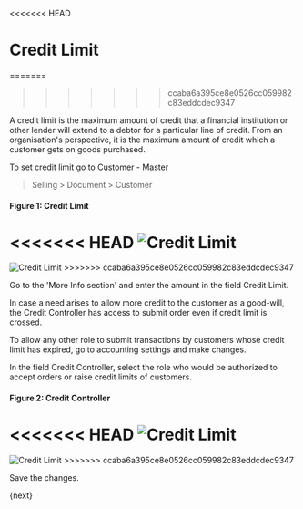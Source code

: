 <<<<<<< HEAD
# Credit Limit

=======
>>>>>>> ccaba6a395ce8e0526cc059982c83eddcdec9347
  

A credit limit is the maximum amount of credit that a financial institution or
other lender will extend to a debtor for a particular line of credit. From an
organisation's perspective, it is the maximum amount of credit which a
customer gets on goods purchased.  

To set credit limit go to Customer - Master

> Selling > Document > Customer 

  
#### Figure 1: Credit Limit

<<<<<<< HEAD
<img class="screenshot" alt="Credit Limit" src="/docs/assets/img/accounts/credit-limit-1.png">
=======
<img class="screenshot" alt="Credit Limit" src="{{docs_base_url}}/assets/img/accounts/credit-limit-1.png">
>>>>>>> ccaba6a395ce8e0526cc059982c83eddcdec9347

Go to the 'More Info section' and enter the amount in the field Credit Limit.

In case a need arises to allow more credit to the customer as a good-will, the
Credit Controller has access to submit order even if credit limit is crossed.

To allow any other role to submit transactions by customers whose credit limit
has expired, go to accounting settings and make changes.

In the field Credit Controller, select the role who would be authorized to
accept orders or raise credit limits of customers.
  
#### Figure 2: Credit Controller

<<<<<<< HEAD
<img class="screenshot" alt="Credit Limit" src="/docs/assets/img/accounts/credit-limit-2.png">
=======
<img class="screenshot" alt="Credit Limit" src="{{docs_base_url}}/assets/img/accounts/credit-limit-2.png">
>>>>>>> ccaba6a395ce8e0526cc059982c83eddcdec9347

Save the changes.

{next}
